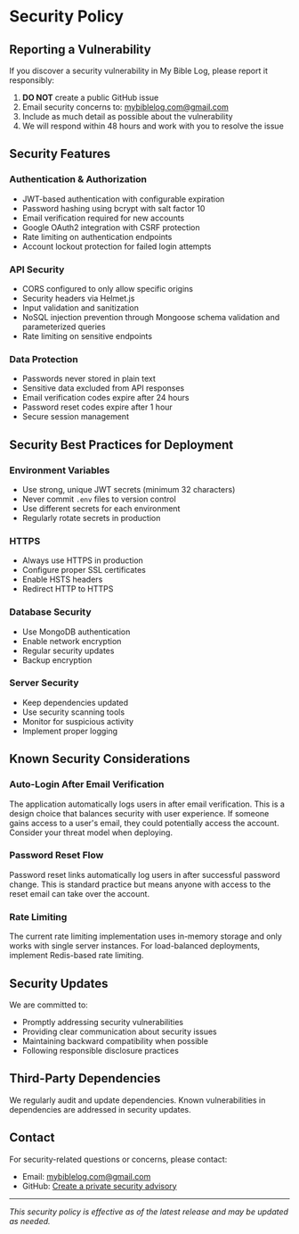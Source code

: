 # Security Policy

## Reporting a Vulnerability

If you discover a security vulnerability in My Bible Log, please report it responsibly:

1. **DO NOT** create a public GitHub issue
2. Email security concerns to: [mybiblelog.com@gmail.com](mailto:mybiblelog.com@gmail.com)
3. Include as much detail as possible about the vulnerability
4. We will respond within 48 hours and work with you to resolve the issue

## Security Features

### Authentication & Authorization

- JWT-based authentication with configurable expiration
- Password hashing using bcrypt with salt factor 10
- Email verification required for new accounts
- Google OAuth2 integration with CSRF protection
- Rate limiting on authentication endpoints
- Account lockout protection for failed login attempts

### API Security

- CORS configured to only allow specific origins
- Security headers via Helmet.js
- Input validation and sanitization
- NoSQL injection prevention through Mongoose schema validation and parameterized queries
- Rate limiting on sensitive endpoints

### Data Protection

- Passwords never stored in plain text
- Sensitive data excluded from API responses
- Email verification codes expire after 24 hours
- Password reset codes expire after 1 hour
- Secure session management

## Security Best Practices for Deployment

### Environment Variables

- Use strong, unique JWT secrets (minimum 32 characters)
- Never commit `.env` files to version control
- Use different secrets for each environment
- Regularly rotate secrets in production

### HTTPS

- Always use HTTPS in production
- Configure proper SSL certificates
- Enable HSTS headers
- Redirect HTTP to HTTPS

### Database Security

- Use MongoDB authentication
- Enable network encryption
- Regular security updates
- Backup encryption

### Server Security

- Keep dependencies updated
- Use security scanning tools
- Monitor for suspicious activity
- Implement proper logging

## Known Security Considerations

### Auto-Login After Email Verification

The application automatically logs users in after email verification. This is a design choice that balances security with user experience. If someone gains access to a user's email, they could potentially access the account. Consider your threat model when deploying.

### Password Reset Flow

Password reset links automatically log users in after successful password change. This is standard practice but means anyone with access to the reset email can take over the account.

### Rate Limiting

The current rate limiting implementation uses in-memory storage and only works with single server instances. For load-balanced deployments, implement Redis-based rate limiting.

## Security Updates

We are committed to:

- Promptly addressing security vulnerabilities
- Providing clear communication about security issues
- Maintaining backward compatibility when possible
- Following responsible disclosure practices

## Third-Party Dependencies

We regularly audit and update dependencies. Known vulnerabilities in dependencies are addressed in security updates.

## Contact

For security-related questions or concerns, please contact:

- Email: [mybiblelog.com@gmail.com](mailto:mybiblelog.com@gmail.com)
- GitHub: [Create a private security advisory](https://github.com/mybiblelog/mybiblelog-v2-nuxt2/security/advisories/new)

---

*This security policy is effective as of the latest release and may be updated as needed.*
